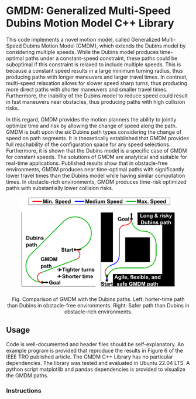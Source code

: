 # GMDM: Generalized Multi-Speed Dubins Motion Model C++ Library

This code implements a novel motion model, called Generalized Multi-Speed Dubins Motion Model (GMDM), which extends the Dubins model by considering multiple speeds. While the Dubins model produces time-optimal paths under a constant-speed constraint, these paths could be suboptimal if this constraint is relaxed to include multiple speeds. This is because a constant speed results in a large minimum turning radius, thus producing paths with longer maneuvers and larger travel times. In contrast, multi-speed relaxation allows for slower speed sharp turns, thus producing more direct paths with shorter maneuvers and smaller travel times. Furthermore, the inability of the Dubins model to reduce speed could result in fast maneuvers near obstacles, thus producing paths with high collision risks. 

In this regard, GMDM provides the motion planners the ability to jointly optimize time and risk by allowing the change of speed along the path. GMDM is built upon the six Dubins path types considering the change of speed on path segments. It is theoretically established that GMDM provides full reachability of the configuration space for any speed selections. Furthermore, it is shown that the Dubins model is a  specific case of GMDM for constant speeds. The solutions of GMDM are analytical and suitable for real-time applications. Published results show that in obstacle-free environments, GMDM produces near time-optimal paths with significantly lower travel times than the Dubins model while having similar computation times. In obstacle-rich environments, GMDM produces time-risk optimized paths with substantially lower collision risks. 

<p align="center">
  <img src="figs/figure1.png" height = "255"/>
</p>
<p align="center">
Fig. Comparison of GMDM with the Dubins paths. Left: horter-time path than Dubins in obstacle-free environments. Right: Safer path than Dubins in obstacle-rich environments.
</p>

## Usage
Code is well-documented and header files should be self-explanatory. An example program is provided that reproduce the results in Figure 6 of the IEEE TRO published article. The GMDM C++ Library has no particular dependencies. The library was tested and evaluated in Ubuntu 22.04 LTS. A python script matplotlib and pandas dependencies is provided to visualize the GMDM paths.

### Instructions
